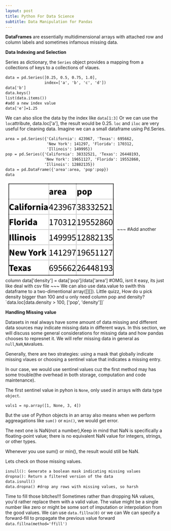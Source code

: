 ```yaml
---
layout: post
title: Python For Data Science
subtitle: Data Manipulation for Pandas
---
```

**DataFrames** are essentially multidimensional arrays with attached row and column labels and sometimes infamous missing data.

**Data Indexing and Selection**

Series as dictionary, the `Series` object provides a mapping from a collections of keys to a collections of vlaues.
~~~
data = pd.Series([0.25, 0.5, 0.75, 1.0],
                 index=['a', 'b', 'c', 'd'])
data['b']
data.keys()
list(data.items())
#add a new index value
data['e']=1.25
~~~
We can also slice the data by the index like `data[1:3]` Or we can use the `loc`attribute, data.loc['a'], the result would be 0.25. `loc` and `iloc` are very useful for cleaning data. Imagine we can a small dataframe using Pd.Series.
~~~
area = pd.Series({'California': 423967, 'Texas': 695662,
                  'New York': 141297, 'Florida': 170312,
                  'Illinois': 149995})
pop = pd.Series({'California': 38332521, 'Texas': 26448193,
                 'New York': 19651127, 'Florida': 19552860,
                 'Illinois': 12882135})
data = pd.DataFrame({'area':area, 'pop':pop})
data
~~~
<img src="/img/posts/series.png" alt="series" align="center"/>
~~~
#Add another column
data['density'] = data['pop']/data['area']
#OMG, isnt it easy, its just like deal with csv file
~~~
We can also use data.value to swith this dataframe to a two-dimentional array([][]).
Little quizz, How do u pick density bigger than 100 and u only need column pop and density?`data.loc[data.density > 100, ['pop', 'density']]`

**Handling Missing value**

Datasets in real always have some amount of data missing and different data sources may indicate missing data in different ways. In this section, we will discuss some general considerations for missing data and how pandas chooses to represnet it. We will refer missing data in general as `null`,`NaN`,`NA`values.

Generally, there are two strategies: using a mask that globally indicate missing vlaues or choosing a sentinel value that indicates a missing entry.

In our case, we would use sentinel values cuz the first method  may has some trouble(the overhead in both storage, computation and code maintenance).

The first sentinel value in pyhon is `None`, only used in arrays with data type `object`.
~~~
vals1 = np.array([1, None, 3, 4])
~~~
But the use of Python objects in an array also means when we perform aggreagations like `sum()` or `min()`, we would get error.

The next one is NaN(not a number),Keep in mind that NaN is specifically a floating-point value; there is no equivalent NaN value for integers, strings, or other types.

Whenever you use sum() or min(), the result would still be NaN.

Lets check on those missing values.
```
isnull(): Generate a boolean mask indicating missing values
dropna(): Return a filtered version of the data
data.isnull()
data.dropna() #drop any rows with missing values, so harsh
```
Time to fill those bitches!!! Sometimes rather than dropping NA values, you'd rather replace them with a valid value. The value might be a single number like zero or might be some sort of imputation or interpolation from the good values. We can use `data.fillna(0)` or we can We can specify a forward-fill to propagate the previous value forward `data.fillna(method='ffill')`

